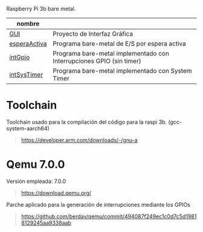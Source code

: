 Raspberry Pi 3b bare metal.

|nombre          |                                                           |
|----------------|-----------------------------------------------------------|
|[GUI](https://github.com/junouyangf/qemu-int/tree/main/GUI)|Proyecto de Interfaz Gráfica|
|[esperaActiva](https://github.com/junouyangf/qemu-int/tree/main/esperaActiva)|Programa bare-metal de E/S por espera activa|
|[intGpio](https://github.com/junouyangf/qemu-int/tree/main/intGpio)|Programa bare-metal implementado con Interrupciones GPIO (sin timer)|
|[intSysTimer](https://github.com/junouyangf/qemu-int/tree/main/intSysTimer)|Programa bare-metal implementado con System Timer|

# Toolchain
Toolchain usado para la compilación del código para la raspi 3b. (gcc-system-aarch64)
>https://developer.arm.com/downloads/-/gnu-a

# Qemu 7.0.0
Versión empleada: 7.0.0
>https://download.qemu.org/

Parche aplicado para la generación de interrupciones mediante los GPIOs
>https://github.com/berdav/qemu/commit/494087f249ec1c0d7c5d19818129245aa9338aab
